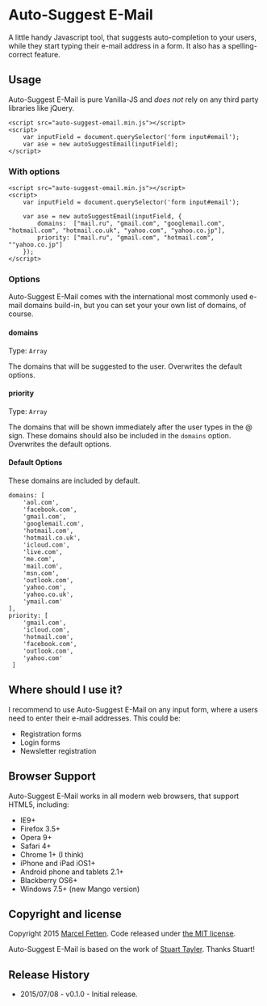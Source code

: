 # Auto-Suggest E-Mail
A little handy Javascript tool, that suggests auto-completion to your users, while they
 start typing their e-mail address in a form. It also has a spelling-correct feature.

## Usage
Auto-Suggest E-Mail is pure Vanilla-JS and *does not* rely on any third party libraries like jQuery.
    
    <script src="auto-suggest-email.min.js"></script>
    <script>
        var inputField = document.querySelector('form input#email');
        var ase = new autoSuggestEmail(inputField);
    </script>
    
### With options
    <script src="auto-suggest-email.min.js"></script>
    <script>
        var inputField = document.querySelector('form input#email');
        
        var ase = new autoSuggestEmail(inputField, {
            domains:  ["mail.ru", "gmail.com", "googlemail.com", "hotmail.com", "hotmail.co.uk", "yahoo.com", "yahoo.co.jp"],
            priority: ["mail.ru", "gmail.com", "hotmail.com", ""yahoo.co.jp"]
        });
    </script>

### Options
Auto-Suggest E-Mail comes with the international most commonly used e-mail domains build-in, but you can set your 
your own list of domains, of course.


#### domains
Type: `Array`

The domains that will be suggested to the user. Overwrites the default options.

#### priority
Type: `Array`

The domains that will be shown immediately after the user types in the @ sign. These domains should also be included in
the `domains` option. Overwrites the default options.

#### Default Options
These domains are included by default.

    domains: [
        'aol.com',
        'facebook.com',
        'gmail.com',
        'googlemail.com',
        'hotmail.com',
        'hotmail.co.uk',
        'icloud.com',
        'live.com',
        'me.com',
        'mail.com',
        'msn.com',
        'outlook.com',
        'yahoo.com',
        'yahoo.co.uk',
        'ymail.com'
    ],
    priority: [
        'gmail.com',
        'icloud.com',
        'hotmail.com',
        'facebook.com',
        'outlook.com',
        'yahoo.com'
     ]

## Where should I use it?
I recommend to use Auto-Suggest E-Mail on any input form, where a users need to enter their e-mail addresses. This could be:

* Registration forms
* Login forms
* Newsletter registration

## Browser Support
Auto-Suggest E-Mail works in all modern web browsers, that support HTML5, including:

* IE9+
* Firefox 3.5+
* Opera 9+
* Safari 4+
* Chrome 1+ (I think)
* iPhone and iPad iOS1+
* Android phone and tablets 2.1+
* Blackberry OS6+
* Windows 7.5+ (new Mango version)


## Copyright and license
Copyright 2015 [Marcel Fetten](http://www.fetten-meier.com). Code released under [the MIT license](License.md).

Auto-Suggest E-Mail is based on the work of 
[Stuart Tayler](http://www.cxpartners.co.uk/cxblog/towards-an-easier-way-to-enter-email-addresses/). Thanks Stuart!

## Release History
* 2015/07/08 - v0.1.0 - Initial release.